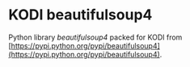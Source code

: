 KODI beautifulsoup4
===================

Python library *beautifulsoup4* packed for KODI from [https://pypi.python.org/pypi/beautifulsoup4](https://pypi.python.org/pypi/beautifulsoup4).
